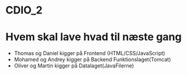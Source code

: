 # CDIO_2

# Hvem skal lave hvad til næste gang
* Thomas og Daniel kigger på Frontend (HTML/CSS/JavaScript)
* Mohamed og Andrey kigger på Backend Funktionslaget(Tomcat)
* Oliver og Martin kigger på Datalaget(JavaFilerne)

